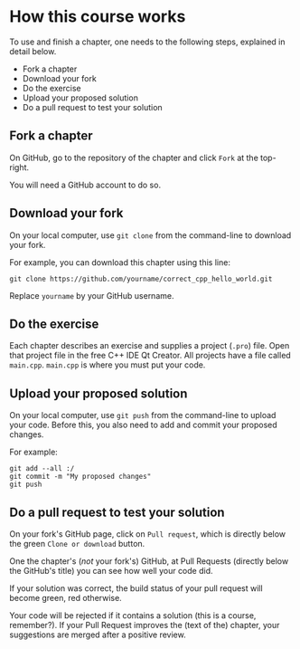 # How this course works

To use and finish a chapter, one needs to the following steps,
explained in detail below.

 * Fork a chapter
 * Download your fork
 * Do the exercise
 * Upload your proposed solution
 * Do a pull request to test your solution

## Fork a chapter

On GitHub, go to the repository of the chapter and click `Fork` at the top-right.

You will need a GitHub account to do so.

## Download your fork

On your local computer, use `git clone` from the command-line to download your fork.

For example, you can download this chapter using this line:

```
git clone https://github.com/yourname/correct_cpp_hello_world.git
```

Replace `yourname` by your GitHub username.

## Do the exercise

Each chapter describes an exercise and supplies a project (`.pro`) file. Open that
project file in the free C++ IDE Qt Creator. All projects have a file 
called `main.cpp`. `main.cpp` is where you must put your code. 

## Upload your proposed solution

On your local computer, use `git push` from the command-line to upload your code.
Before this, you also need to add and commit your proposed changes.

For example:

```
git add --all :/
git commit -m "My proposed changes"
git push
```

## Do a pull request to test your solution

On your fork's GitHub page, click on `Pull request`, which is directly 
below the green `Clone or download` button.

One the chapter's (*not* your fork's) GitHub, at Pull Requests (directly
below the GitHub's title) you can see how well your code did. 

If your solution was correct, the build status of your pull request will
become green, red otherwise.

Your code will be rejected if it contains a solution (this is a course, remember?).
If your Pull Request improves the (text of the) chapter, 
your suggestions are merged after a positive review. 
